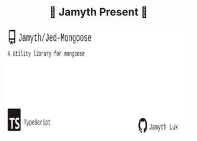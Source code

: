 <!-- built at 1/9/2025, 7:15:48 AM -->
<h1 align="center">
🎉 Jamyth Present 🎉
</h1>
<p align="center">
    <a href="https://github.com/Jamyth/Jed-Mongoose">
        <img width="1000" height="300" src="./readme.svg" />
    </a>
</p>